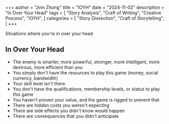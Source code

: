 +++
author = "Jinn Zhong"
title = "IOYH"
date = "2024-11-02"
description = "In Over Your Head"
tags = [
    "Story Analysis",
    "Craft of Writing",
    "Creative Process",
    "IOYH",
]
categories = [
    "Story Dissection",
    "Craft of Storytelling",
]
+++

Situations where you're in over your head

## In Over Your Head
* The enemy is smarter, more powerful, stronger, more intelligent, more dextrous, more efficient than you
* You simply don't have the resources to play this game (money, social currency, bandwidth)
* Your skill level isn't there
* You don't have the qualifications, membership levels, or status to play this game
* You haven't proven your value, and the game is rigged to prevent that
* There are hidden costs you weren't expecting
* There are side effects you didn't know would happen
* There are consequences that you didn't anticipate
